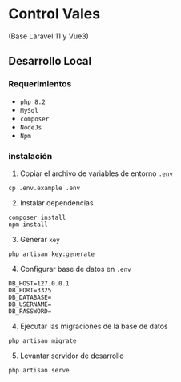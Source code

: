 # Control Vales
(Base Laravel 11 y Vue3)

## Desarrollo Local

### Requerimientos
- `php 8.2`
- `MySql`
- `composer`
- `NodeJs`
- `Npm`

### instalación
1. Copiar el archivo de variables de entorno `.env`

```shell
cp .env.example .env
```

2. Instalar dependencias

```shell
composer install
npm install
```
3. Generar `key`

```shell
php artisan key:generate
```

4. Configurar base de datos en `.env`

```shell
DB_HOST=127.0.0.1
DB_PORT=3325
DB_DATABASE=
DB_USERNAME=
DB_PASSWORD=
```

4. Ejecutar las migraciones de la base de datos
```shell
php artisan migrate
```

5. Levantar servidor de desarrollo

```shell
php artisan serve
```
